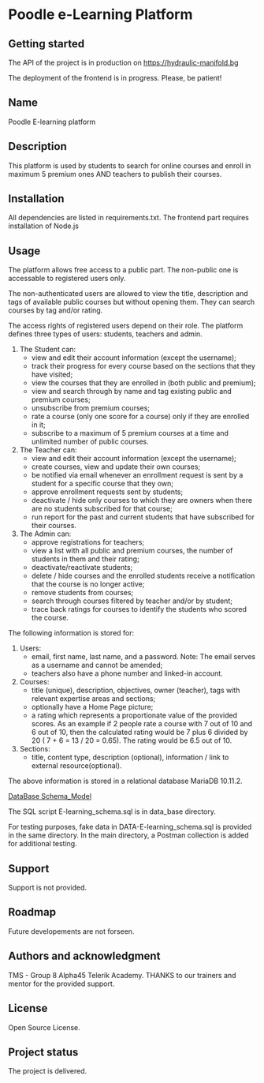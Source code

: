 # Poodle e-Learning Platform

## Getting started

The API of the project is in production on https://hydraulic-manifold.bg

The deployment of the frontend is in progress. Please, be patient! 

## Name
Poodle E-learning platform

## Description
This platform is used by students to search for online courses and enroll in maximum 5 premium ones AND teachers to publish their courses.

## Installation
All dependencies are listed in requirements.txt. 
The frontend part requires installation of Node.js

## Usage
The platform allows free access to a public part. The non-public one is accessable to registered users only.

The non-authenticated users are allowed to view the title, description and tags of available public courses but without opening them. They can search courses by tag and/or rating.

The access rights of registered users depend on their role.
The platform defines three types of users: students, teachers and admin.
1. The Student can:
    - view and edit their account information (except the username);
    - track their progress for every course based on the sections that they have visited;
    - view the courses that they are enrolled in (both public and premium);
    - view and search through by name and tag existing public and premium courses;
    - unsubscribe from premium courses;
    - rate a course (only one score for a course) only if they are enrolled in it;
    - subscribe to a maximum of 5 premium courses at a time and unlimited number of public courses.
2. The Teacher can:
    - view and edit their account information (except the username);
    - create courses, view and update their own courses;
    - be notified via email whenever an enrollment request is sent by a student for a specific course that they own;
    - approve enrollment requests sent by students;
    - deactivate / hide only courses to which they are owners when there are no students subscribed for that course;
    - run report for the past and current students that have subscribed for their courses.
3. The Admin can:
    - approve registrations for teachers;
    - view a list with all public and premium courses, the number of students in them and their rating;
    - deactivate/reactivate students;
    - delete / hide courses and the enrolled students receive a notification that the course is no longer active;
    - remove students from courses;
    - search through courses filtered by teacher and/or by student;
    - trace back ratings for courses to identify the students who scored the course.

The following information is stored for:
1. Users:
   - email, first name, last name, and a password. Note: The email serves as a username and cannot be amended;
   - teachers also have a phone number and linked-in account.
2. Courses:
   - title (unique), description, objectives, owner (teacher), tags with relevant expertise areas and sections;
   - optionally have a Home Page picture;
   - a rating which represents a proportionate value of the provided scores. As an example if 2 people rate a course with 7 out of 10 and 6 out of 10, then the calculated rating would be 7 plus 6 divided by 20 ( 7 + 6 = 13 / 20 = 0.65). The rating would be 6.5 out of 10.
3. Sections:
   - title, content type, description (optional), information / link to external resource(optional).

The above information is stored in a relational database MariaDB 10.11.2.

[DataBase Schema_Model](data_base/Schema_Model.png)

The SQL script E-learning_schema.sql is in data_base directory.

For testing purposes, fake data in DATA-E-learning_schema.sql is provided in the same directory.
In the main directory, a Postman collection is added for additional testing.

## Support
Support is not provided.

## Roadmap
Future developements are not forseen.
## Authors and acknowledgment
TMS - Group 8 Alpha45 Telerik Academy. 
THANKS to our trainers and mentor for the provided support.

## License
Open Source License.

## Project status
The project is delivered.
